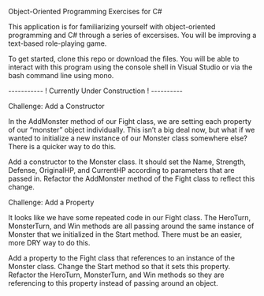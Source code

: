 Object-Oriented Programming Exercises for C#

This application is for familiarizing yourself with object-oriented programming and C# through a series of excersises. You will be improving 
a text-based role-playing game. 

To get started, clone this repo or download the files. You will be able to interact with this program using the console shell in Visual Studio
or via the bash command line using mono.

----------- ! Currently Under Construction ! ----------

Challenge: Add a Constructor

In the AddMonster method of our Fight class, we are setting each property of our “monster” object individually. This isn’t a big deal now, but what if we wanted to initialize a new instance of our Monster class somewhere else? There is a quicker way to do this. 

Add a constructor to the Monster class. It should set the Name, Strength, Defense, OriginalHP, and CurrentHP according to parameters that are passed in. Refactor the AddMonster method of the Fight class to reflect this change. 

Challenge: Add a Property

It looks like we have some repeated code in our Fight class. The HeroTurn, MonsterTurn, and Win methods are all passing around the same instance of Monster that we initialized in the Start method. There must be an easier, more DRY way to do this. 

Add a property to the Fight class that references to an instance of the Monster class. Change the Start method so that it sets this property. Refactor the HeroTurn, MonsterTurn, and Win methods so they are referencing to this property instead of passing around an object. 